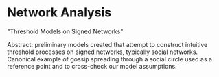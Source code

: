 # Network Analysis

"Threshold Models on Signed Networks"

Abstract: preliminary models created that attempt to construct intuitive threshold processes on signed networks, typically social networks. Canonical example of gossip spreading through a social circle used as a reference point and to cross-check our model assumptions.
